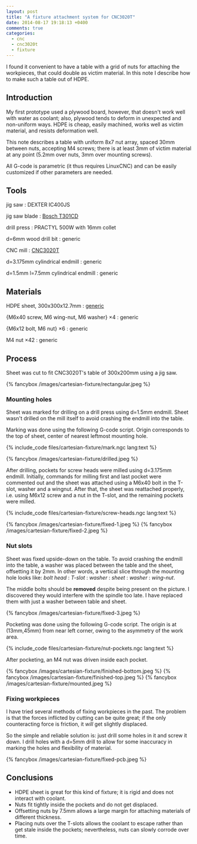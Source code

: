 ```yaml
---
layout: post
title: "A fixture attachment system for CNC3020T"
date: 2014-08-17 19:18:13 +0400
comments: true
categories:
  - cnc
  - cnc3020t
  - fixture
---
```


I found it convenient to have a table with a grid of nuts for attaching the workpieces, that could double as victim material. In this note I describe how to make such a table out of HDPE.

<!-- more -->

Introduction
------------

My first prototype used a plywood board, however, that doesn't work well with water as coolant; also, plywood tends to deform in unexpected and non-uniform ways. HDPE is cheap, easily machined, works well as victim material, and resists deformation well.

This note describes a table with uniform 8x7 nut array, spaced 30mm between nuts, accepting M4 screws; there is at least 3mm of victim material at any point (5.2mm over nuts, 3mm over mounting screws).

All G-code is parametric (it thus requires LinuxCNC) and can be easily customized if other parameters are needed.

Tools
-----

jig saw
: DEXTER IC400JS

jig saw blade
: [Bosch T301CD](http://www.boschtools.com/Products/Accessories/Pages/BoschAccessoryDetail.aspx?pid=T301CD)

drill press
: PRACTYL 500W with 16mm collet

d=6mm wood drill bit
: generic

CNC mill
: [CNC3020T](http://www.freezepage.com/1395478161OWYSYNBZGX)

d=3.175mm cylindrical endmill
: generic

d=1.5mm l=7.5mm cylindrical endmill
: generic

Materials
---------

HDPE sheet, 300x300x12.7mm
: [generic](https://archive.today/17vTG)

{M6x40 screw, M6 wing-nut, M6 washer} ×4
: generic

{M6x12 bolt, M6 nut} ×6
: generic

M4 nut ×42
: generic

Process
-------

Sheet was cut to fit CNC3020T's table of 300x200mm using a jig saw.

{% fancybox /images/cartesian-fixture/rectangular.jpeg %}

### Mounting holes

Sheet was marked for drilling on a drill press using d=1.5mm endmill. Sheet wasn't drilled on the mill itself to avoid crashing the endmill into the table.

Marking was done using the following G-code script. Origin corresponds to the top of sheet, center of nearest leftmost mounting hole.

{% include_code files/cartesian-fixture/mark.ngc lang:text %}

{% fancybox /images/cartesian-fixture/drilled.jpeg %}

After drilling, pockets for screw heads were milled using d=3.175mm endmill. Initially, commands for milling first and last pocket were commented out and the sheet was attached using a M6x40 bolt in the T-slot, washer and a wingnut. After that, the sheet was reattached properly, i.e. using M6x12 screw and a nut in the T-slot, and the remaining pockets were milled.

{% include_code files/cartesian-fixture/screw-heads.ngc lang:text %}

{% fancybox /images/cartesian-fixture/fixed-1.jpeg %}
{% fancybox /images/cartesian-fixture/fixed-2.jpeg %}

### Nut slots

Sheet was fixed upside-down on the table. To avoid crashing the endmill into the table, a washer was placed between the table and the sheet, offsetting it by 2mm. In other words, a vertical slice through the mounting hole looks like: *bolt head* : *T-slot* : *washer* : *sheet* : *washer* : *wing-nut*.

The middle bolts should be **removed** despite being present on the picture. I discovered they would interfere with the spindle too late. I have replaced them with just a washer between table and sheet.

{% fancybox /images/cartesian-fixture/fixed-3.jpeg %}

Pocketing was done using the following G-code script. The origin is at (13mm,45mm) from near left corner, owing to the asymmetry of the work area.

{% include_code files/cartesian-fixture/nut-pockets.ngc lang:text %}

After pocketing, an M4 nut was driven inside each pocket.

{% fancybox /images/cartesian-fixture/finished-bottom.jpeg %}
{% fancybox /images/cartesian-fixture/finished-top.jpeg %}
{% fancybox /images/cartesian-fixture/mounted.jpeg %}

### Fixing workpieces

I have tried several methods of fixing workpieces in the past. The problem is that the forces inflicted by cutting can be quite great; if the only counteracting force is friction, it *will* get slightly displaced.

So the simple and reliable solution is: just drill some holes in it and screw it down. I drill holes with a d=5mm drill to allow for some inaccuracy in marking the holes and flexibility of material.

{% fancybox /images/cartesian-fixture/fixed-pcb.jpeg %}

Conclusions
-----------

 * HDPE sheet is great for this kind of fixture; it is rigid and does not interact with coolant.
 * Nuts fit tightly inside the pockets and do not get displaced.
 * Offsetting nuts by 7.5mm allows a large margin for attaching materials of different thickness.
 * Placing nuts over the T-slots allows the coolant to escape rather than get stale inside the pockets; nevertheless, nuts can slowly corrode over time.
